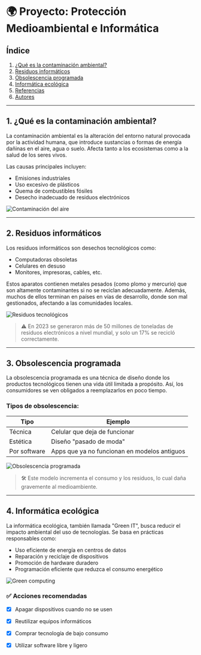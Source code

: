 # 🌍 Proyecto: Protección Medioambiental e Informática

## Índice

1. [¿Qué es la contaminación ambiental?](que-es-la-contaminacion-ambiental.md)
2. [Residuos informáticos](residuos-informaticos.md)
3. [Obsolescencia programada](obsolescencia-programada.md)
4. [Informática ecológica](informatica-ecologica.md)
5. [Referencias](referencias.md)
6. [Autores](autores.md)


---

## 1. ¿Qué es la contaminación ambiental?

La contaminación ambiental es la alteración del entorno natural provocada por la actividad humana, que introduce sustancias o formas de energía dañinas en el aire, agua o suelo. Afecta tanto a los ecosistemas como a la salud de los seres vivos.

Las causas principales incluyen:
- Emisiones industriales
- Uso excesivo de plásticos
- Quema de combustibles fósiles
- Desecho inadecuado de residuos electrónicos

![Contaminación del aire](https://upload.wikimedia.org/wikipedia/commons/e/e7/Air_pollution_by_industry.jpg)

---

## 2. Residuos informáticos

Los residuos informáticos son desechos tecnológicos como:
- Computadoras obsoletas
- Celulares en desuso
- Monitores, impresoras, cables, etc.

Estos aparatos contienen metales pesados (como plomo y mercurio) que son altamente contaminantes si no se reciclan adecuadamente. Además, muchos de ellos terminan en países en vías de desarrollo, donde son mal gestionados, afectando a las comunidades locales.

![Residuos tecnológicos](https://upload.wikimedia.org/wikipedia/commons/6/6b/Electronic_waste.jpg)

> ⚠️ En 2023 se generaron más de 50 millones de toneladas de residuos electrónicos a nivel mundial, y solo un 17% se recicló correctamente.

---

## 3. Obsolescencia programada

La obsolescencia programada es una técnica de diseño donde los productos tecnológicos tienen una vida útil limitada a propósito. Así, los consumidores se ven obligados a reemplazarlos en poco tiempo.

### Tipos de obsolescencia:

| Tipo                        | Ejemplo                               |
|-----------------------------|----------------------------------------|
| Técnica                     | Celular que deja de funcionar         |
| Estética                    | Diseño "pasado de moda"               |
| Por software                | Apps que ya no funcionan en modelos antiguos |

![Obsolescencia programada](https://upload.wikimedia.org/wikipedia/commons/f/fb/Obsolescence_example.jpg)

> 🛠️ Este modelo incrementa el consumo y los residuos, lo cual daña gravemente al medioambiente.

---

## 4. Informática ecológica

La informática ecológica, también llamada "Green IT", busca reducir el impacto ambiental del uso de tecnologías. Se basa en prácticas responsables como:

- Uso eficiente de energía en centros de datos
- Reparación y reciclaje de dispositivos
- Promoción de hardware duradero
- Programación eficiente que reduzca el consumo energético

![Green computing](https://upload.wikimedia.org/wikipedia/commons/5/5d/Green_IT.jpg)

### ✅ Acciones recomendadas

- [x] Apagar dispositivos cuando no se usen
- [x] Reutilizar equipos informáticos
- [x] Comprar tecnología de bajo consumo
- [x] Utilizar software libre y ligero


